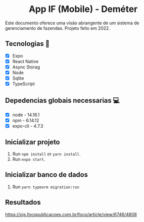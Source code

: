 <h1 align="center">
    App IF (Mobile) - Deméter
</h1>

Este documento oferece uma visão abrangente de um sistema de gerenciamento de fazendas. Projeto feito em 2022.

## Tecnologias 🚀 

- [x] Expo
- [x] React Native
- [x] Async Storag
- [x] Node
- [x] Sqlite
- [x] TypeScript

## Depedencias globais necessarias 💻

- [x] node - 14.16.1
- [x] npm  - 6.14.12
- [x] expo-cli - 4.7.3 

## Inicializar projeto

1. Run `npm install` or `yarn install`.<br />
2. Run `expo start`.<br />

## Inicializar banco de dados

1. Run `yarn typeorm migration:run` <br />

## Resultados

https://ojs.focopublicacoes.com.br/foco/article/view/6746/4808

